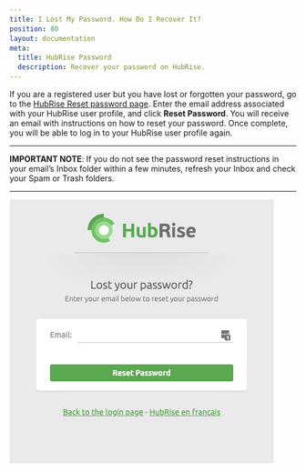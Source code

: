 ```yaml
---
title: I Lost My Password. How Do I Recover It?
position: 80
layout: documentation
meta:
  title: HubRise Password
  description: Recover your password on HubRise.
---
```


If you are a registered user but you have lost or forgotten your password, go to the [HubRise Reset password page](https://manager.hubrise.com/reset_password/new). Enter the email address associated with your HubRise user profile, and click **Reset Password**. You will receive an email with instructions on how to reset your password. Once complete, you will be able to log in to your HubRise user profile again.

----------------

**IMPORTANT NOTE**: If you do not see the password reset instructions in your email’s Inbox folder within a few minutes, refresh your Inbox and check your Spam or Trash folders.

----------------

![Reset password page](../../images/002-en-reset-password.png)